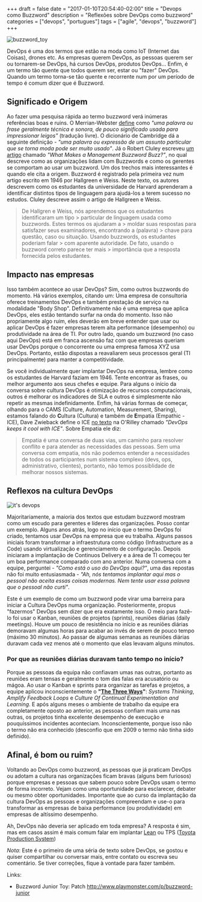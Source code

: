 +++
draft = false
date = "2017-01-10T20:54:40-02:00"
title = "Devops como Buzzword"
description = "Reflexões sobre DevOps como buzzword"
categories = ["devops", "portugues"]
tags = ["agile", "devops", "buzzword"]
+++

![buzzword_toy](/images/buzzword_junior.jpg)

DevOps é uma dos termos que estão na moda como IoT (Internet das Coisas), drones etc. As empresas querem DevOps, as pessoas querem ser ou tornarem-se DevOps, há cursos DevOps, produtos DevOps... Enfim, é um termo tão quente que todos querem ser, estar ou "fazer" DevOps. Quando um termo torna-se tão quente e recorrente num por um período de tempo é comum dizer que é Buzzword.

## Significado e Origem

Ao fazer uma pesquisa rápida ao termo buzzword verá inúmeras referências boas e ruins. O Merrian-Webster [define](https://www.merriam-webster.com/dictionary/buzzword) como *"uma palavra ou frase geralmente técnica e sonora, de pouco significado usada para impressionar leigos"* (tradução livre). O dicionário de Cambridge dá a seguinte definição - *"uma palavra ou expressão de um assunto particular que se torna moda pode ser muito usado"*. Já o Robert Cluley escreveu [um artigo](http://journals.sagepub.com/doi/abs/10.1177/0170840612464750) chamado *"What Makes a Management Buzzword Buzz?"*, no qual descreve como as organizações lidam com Buzzwords e como os gerentes se comportam ao usar um buzzword. Um dos trechos mais interessantes é quando ele cita a origem. Buzzword é registrado pela primeira vez num artigo escrito em 1946 por Hallgreen e Weiss. Neste texto, os autores descrevem como os estudantes da universidade de Harvard aprenderam a identificar distintos tipos de linguagem para ajudá-los a terem sucesso no estudos. Cluley descreve assim o artigo de Hallgreen e Weiss.

> De Hallgren e Weiss, nós aprendemos que os estudantes identificaram um tipo > particular de linguagem usada como buzzwords. Estes termos os ajudaram a > moldar suas respostas para satisfazer seus examinadores, encontrando a (palavra) > chave para questão, caso ou situação. Usando buzzwords, os estudantes poderiam falar > com aparente autoridade. De fato, usando o buzzword correto parece ter mais > importância que a resposta fornecida pelos estudantes.

## Impacto nas empresas

Isso também acontece ao usar DevOps? Sim, como outros buzzwords do momento. Há vários exemplos, citando um: Uma empresa de consultoria oferece treinamentos DevOps e também prestação de serviço na modalidade "Body Shop". Definitivamente não é uma empresa que aplica DevOps, eles estão tentando surfar na onda do momento. Isso não propriamente algo ruim, eles deverão em breve entender que usar ou aplicar DevOps é fazer empresas terem alta performance (desempenho) ou produtividade na área de TI. Por outro lado, quando um buzzword (no caso aqui DevOps) está em franca ascensão faz com que empresas queriam usar DevOps porque o concorrente ou uma empresa famosa XYZ usa DevOps. Portanto, estão dispostas a reavaliarem seus processos geral (TI principalmente) para manter a competitividade.

Se você individualmente quer implantar DevOps na empresa, lembre como os estudantes de Harvard faziam em 1946. Tente encontrar as frases, ou melhor argumento aos seus chefes e equipe. Para alguns o início da conversa sobre cultura DevOps é otimização de recursos computacionais, outros é melhorar os indicadores de SLA e outros é simplesmente não repetir as mesmas indefinidamente. Enfim, há várias formas de começar, olhando para o CAMS (Culture, Automation, Measurement, Sharing), estamos falando do **C**ultura (Cultura) e também de **E**mpatia (Empathic - ICE), Dave Zwieback define o ICE [no texto](http://radar.oreilly.com/2015/01/devops-keeps-it-cool-with-ice.html) na O'Rilley chamado *"DevOps keeps it cool with ICE"*. Sobre Empatia ele diz:

> Empatia é uma conversa de duas vias, um caminho para resolver conflito e para atender as necessidades das pessoas. Sem uma conversa com empatia, nós não podemos entender a necessidades de todos os participantes num sistema complexo (devs, ops, administrativo, clientes), portanto, não temos possiblidade de melhorar nossos sistemas.

## Reflexos na cultura DevOps

![it's devops](/images/devops_elefant.png)

Majoritariamente, a maioria dos textos que estudam buzzword mostram como um escudo para gerentes e líderes das organizações. Posso contar um exemplo. Alguns anos atrás, logo no início que o termo DevOps foi criado, tentamos usar DevOps na empresa que eu trabalha. Alguns passos iniciais foram transformar a infraestrutura como código (Infrastructure as a Code) usando virtualização e gerenciamento de configuração. Depois iniciaram a implantação de Continuos Delivery e a área de TI começou ter um boa performance comparado com ano anterior. Numa conversa com a equipe, perguntei - *"Como está o uso do DevOps aqui?"*, uma das repostas não foi muito entusiasmada - *"Ah, nós tentamos implantar aqui mas o pessoal não aceita essas coisas modernas. Nem tente usar essa palavra que o pessoal não curti"*.

Este é um exemplo de como um buzzword pode virar uma barreira para iniciar a Cultura DevOps numa organização. Posteriormente, propus "fazermos" DevOps sem dizer que era exatamente isso. O meio para fazê-lo foi usar o Kanban, reuniões de projetos (sprints), reuniões diárias (daily meetings). Houve um pouco de resistência no início e as reuniões diárias demoravam algumas horas para acabar ao invés de serem de pouco tempo (máximo 30 minutos). Ao passar de algumas semanas as reuniões diárias duravam cada vez menos até o momento que elas levavam alguns minutos.

### Por que as reuniões diárias duravam tanto tempo no início?

Porque as pessoas da equipa não confiavam umas nas outras, portanto as reuniões eram tensas e geralmente o tom das falas era acusatório ou mágoa. Ao usar o Kanban e sprints para organizar as tarefas e projetos, a equipe aplicou inconscientemente o **"[The Three Ways](http://itrevolution.com/the-three-ways-principles-underpinning-devops/)"**: *Systems Thinking*, *Amplify Feedback Loops* e *Culture Of Continual Experimentation and Learning*. E após alguns meses o ambiente de trabalho da equipe era completamente oposto ao anterior, as pessoas confiam mais uma nas outras, os projetos tinha excelente desempenho de execução e pouquíssimos incidentes aconteciam. Inconscientemente, porque isso não o termo não era conhecido (desconfio que em 2009 o termo não tinha sido definido).

## Afinal, é bom ou ruim?

Voltando ao DevOps como buzzword, as pessoas que já praticam DevOps ou adotam a cultura nas organizações ficam bravas (alguns bem furiosos) porque empresas e pessoas que sabem pouco sobre DevOps usam o termo de forma incorreto. Vejam como uma oportunidade para esclarecer, debater ou mesmo obter oportunidades. Importante que ao curso da implantação da cultura DevOps as pessoas e organizações compreendam e use-o para transformar as empresas de baixa performance (ou produtividade) em empresas de altíssimo desempenho.

Ah, DevOps não deveria ser aplicado em toda empresa? A resposta é sim, mas em casos assim é mais comum falar em implantar [Lean](http://www.lean.org/whatslean/) ou TPS ([Toyota Production System](http://www.toyota-global.com/company/vision_philosophy/toyota_production_system/))

*Nota*: Este é o primeiro de uma séria de texto sobre DevOps, se gostou e quiser compartilhar ou conversar mais, entre contato ou escreva seu comentário. Se tiver correções, fique à vontade para fazer também.

Links:

- Buzzword Junior Toy: Patch http://www.playmonster.com/p/buzzword-junior
